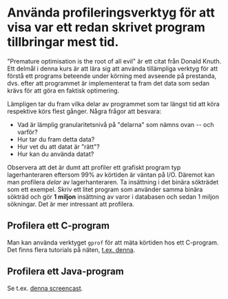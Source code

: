 # Använda profileringsverktyg för att visa var ett redan skrivet program tillbringar mest tid.

"Premature optimisation is the root of all evil" är ett citat från
Donald Knuth. Ett delmål i denna kurs är att lära sig att använda
tillämpliga verktyg för att förstå ett programs beteende under
körning med avseende på prestanda, dvs. efter att programmet är
implementerat ta fram det data som sedan krävs för att göra en
faktisk optimering.

Lämpligen tar du fram vilka delar av programmet som tar längst tid
att köra respektive körs flest gånger. Några frågor att besvara:

* Vad är lämplig granularitetsnivå på "delarna" som nämns ovan -- och varför?
* Hur tar du fram detta data?
* Hur vet du att datat är "rätt"?
* Hur kan du använda datat?

Observera att det är dumt att profiler ett grafiskt program typ
lagerhanteraren eftersom 99% av körtiden är väntan på I/O. Däremot
kan man profilera *delar* av lagerhanteraren. Ta insättning i det
binära sökträdet som ett exempel. Skriv ett litet program som
använder samma binära sökträd och gör **1 miljon** insättning av
varor i databasen och sedan 1 miljon sökningar. Det är mer
intressant att profilera.


## Profilera ett C-program 

Man kan använda verktyget `gprof` för att mäta körtiden hos ett
C-program. Det finns flera tutorials på näten, [t.ex.
denna](http://www.thegeekstuff.com/2012/08/gprof-tutorial/).


## Profilera ett Java-program

Se t.ex. [denna screencast](http://www.youtube.com/watch?v=KYiD8oGkNeg). 


